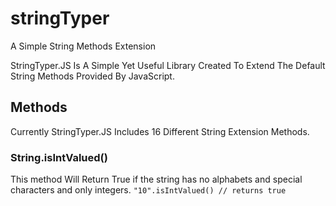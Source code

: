 # stringTyper
A Simple String Methods Extension 

StringTyper.JS Is A Simple Yet Useful Library Created To Extend The Default String Methods Provided By JavaScript.

## Methods
Currently StringTyper.JS Includes 16 Different String Extension Methods.

### String.isIntValued()
This method Will Return True if the string has no alphabets and special characters and only integers.
`"10".isIntValued() // returns true`
